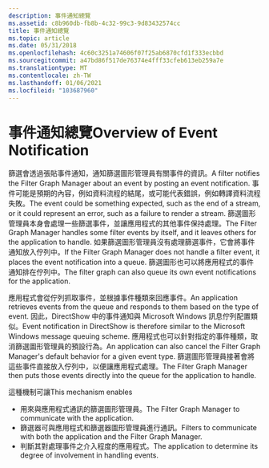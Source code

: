 ```yaml
---
description: 事件通知總覽
ms.assetid: c8b960db-fb8b-4c32-99c3-9d83432574cc
title: 事件通知總覽
ms.topic: article
ms.date: 05/31/2018
ms.openlocfilehash: 4c60c3251a74606f07f25ab6870cfd1f333ecbbd
ms.sourcegitcommit: a47bd86f517de76374e4fff33cfeb613eb259a7e
ms.translationtype: MT
ms.contentlocale: zh-TW
ms.lasthandoff: 01/06/2021
ms.locfileid: "103687960"
---
```

# <a name="overview-of-event-notification"></a><span data-ttu-id="5f7f1-103">事件通知總覽</span><span class="sxs-lookup"><span data-stu-id="5f7f1-103">Overview of Event Notification</span></span>

<span data-ttu-id="5f7f1-104">篩選會透過張貼事件通知，通知篩選圖形管理員有關事件的資訊。</span><span class="sxs-lookup"><span data-stu-id="5f7f1-104">A filter notifies the Filter Graph Manager about an event by posting an event notification.</span></span> <span data-ttu-id="5f7f1-105">事件可能是預期的內容，例如資料流程的結尾，或可能代表錯誤，例如轉譯資料流程失敗。</span><span class="sxs-lookup"><span data-stu-id="5f7f1-105">The event could be something expected, such as the end of a stream, or it could represent an error, such as a failure to render a stream.</span></span> <span data-ttu-id="5f7f1-106">篩選圖形管理員本身會處理一些篩選事件，並讓應用程式的其他事件保持處理。</span><span class="sxs-lookup"><span data-stu-id="5f7f1-106">The Filter Graph Manager handles some filter events by itself, and it leaves others for the application to handle.</span></span> <span data-ttu-id="5f7f1-107">如果篩選圖形管理員沒有處理篩選事件，它會將事件通知放入佇列中。</span><span class="sxs-lookup"><span data-stu-id="5f7f1-107">If the Filter Graph Manager does not handle a filter event, it places the event notification into a queue.</span></span> <span data-ttu-id="5f7f1-108">篩選圖形也可以將應用程式的事件通知排在佇列中。</span><span class="sxs-lookup"><span data-stu-id="5f7f1-108">The filter graph can also queue its own event notifications for the application.</span></span>

<span data-ttu-id="5f7f1-109">應用程式會從佇列抓取事件，並根據事件種類來回應事件。</span><span class="sxs-lookup"><span data-stu-id="5f7f1-109">An application retrieves events from the queue and responds to them based on the type of event.</span></span> <span data-ttu-id="5f7f1-110">因此，DirectShow 中的事件通知與 Microsoft Windows 訊息佇列配置類似。</span><span class="sxs-lookup"><span data-stu-id="5f7f1-110">Event notification in DirectShow is therefore similar to the Microsoft Windows message queuing scheme.</span></span> <span data-ttu-id="5f7f1-111">應用程式也可以針對指定的事件種類，取消篩選圖形管理員的預設行為。</span><span class="sxs-lookup"><span data-stu-id="5f7f1-111">An application can also cancel the Filter Graph Manager's default behavior for a given event type.</span></span> <span data-ttu-id="5f7f1-112">篩選圖形管理員接著會將這些事件直接放入佇列中，以便讓應用程式處理。</span><span class="sxs-lookup"><span data-stu-id="5f7f1-112">The Filter Graph Manager then puts those events directly into the queue for the application to handle.</span></span>

<span data-ttu-id="5f7f1-113">這種機制可讓</span><span class="sxs-lookup"><span data-stu-id="5f7f1-113">This mechanism enables</span></span>

-   <span data-ttu-id="5f7f1-114">用來與應用程式通訊的篩選圖形管理員。</span><span class="sxs-lookup"><span data-stu-id="5f7f1-114">The Filter Graph Manager to communicate with the application.</span></span>
-   <span data-ttu-id="5f7f1-115">篩選器可與應用程式和篩選器圖形管理員進行通訊。</span><span class="sxs-lookup"><span data-stu-id="5f7f1-115">Filters to communicate with both the application and the Filter Graph Manager.</span></span>
-   <span data-ttu-id="5f7f1-116">判斷其對處理事件之介入程度的應用程式。</span><span class="sxs-lookup"><span data-stu-id="5f7f1-116">The application to determine its degree of involvement in handling events.</span></span>

 

 



